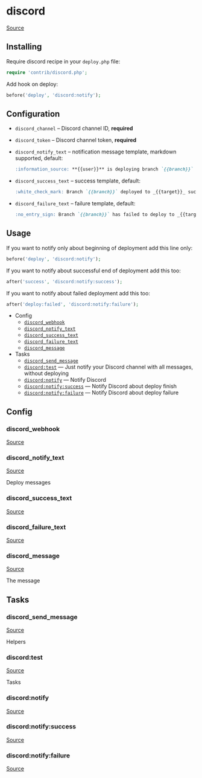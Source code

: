 <!-- DO NOT EDIT THIS FILE! -->
<!-- Instead edit contrib/discord.php -->
<!-- Then run bin/docgen -->

# discord

[Source](/contrib/discord.php)


## Installing

Require discord recipe in your `deploy.php` file:

```php
require 'contrib/discord.php';
```

Add hook on deploy:

```php
before('deploy', 'discord:notify');
```

## Configuration

- `discord_channel` – Discord channel ID, **required**
- `discord_token` – Discord channel token, **required**

- `discord_notify_text` – notification message template, markdown supported, default:
  ```markdown
  :information_source: **{{user}}** is deploying branch `{{branch}}` to _{{target}}_
  ```
- `discord_success_text` – success template, default:
  ```markdown
  :white_check_mark: Branch `{{branch}}` deployed to _{{target}}_ successfully
  ```
- `discord_failure_text` – failure template, default:
  ```markdown
  :no_entry_sign: Branch `{{branch}}` has failed to deploy to _{{target}}_

## Usage

If you want to notify only about beginning of deployment add this line only:

```php
before('deploy', 'discord:notify');
```

If you want to notify about successful end of deployment add this too:

```php
after('success', 'discord:notify:success');
```

If you want to notify about failed deployment add this too:

```php
after('deploy:failed', 'discord:notify:failure');
```


* Config
  * [`discord_webhook`](#discord_webhook)
  * [`discord_notify_text`](#discord_notify_text)
  * [`discord_success_text`](#discord_success_text)
  * [`discord_failure_text`](#discord_failure_text)
  * [`discord_message`](#discord_message)
* Tasks
  * [`discord_send_message`](#discord_send_message)
  * [`discord:test`](#discordtest) — Just notify your Discord channel with all messages, without deploying
  * [`discord:notify`](#discordnotify) — Notify Discord
  * [`discord:notify:success`](#discordnotifysuccess) — Notify Discord about deploy finish
  * [`discord:notify:failure`](#discordnotifyfailure) — Notify Discord about deploy failure

## Config
### discord_webhook
[Source](/contrib/discord.php#L59)



### discord_notify_text
[Source](/contrib/discord.php#L64)

Deploy messages

### discord_success_text
[Source](/contrib/discord.php#L69)



### discord_failure_text
[Source](/contrib/discord.php#L74)



### discord_message
[Source](/contrib/discord.php#L81)

The message


## Tasks
### discord_send_message
[Source](/contrib/discord.php#L84)

Helpers

### discord:test
[Source](/contrib/discord.php#L92)

Tasks

### discord:notify
[Source](/contrib/discord.php#L104)



### discord:notify:success
[Source](/contrib/discord.php#L113)



### discord:notify:failure
[Source](/contrib/discord.php#L122)



